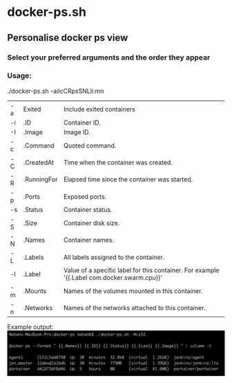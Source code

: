 # docker-ps.sh
## Personalise docker ps view
### Select your preferred arguments and the order they appear

### Usage:
./docker-ps.sh -aiIcCRpsSNLli:mn<br>

<table>
  <tr>
    <td>-a</td><td>Exited</td><td>Include exited containers</td>
  </tr>
  <tr>
    <td>-i</td><td>.ID</td><td>Container ID.</td>
  </tr>
  <tr>
    <td>-I</td><td>.Image</td><td>Image ID.</td>
  </tr>
  <tr>
    <td>-c</td><td>.Command</td><td>Quoted command.</td>
  </tr>
  <tr>
    <td>-C</td><td>.CreatedAt</td><td>Time when the container was created.</td>
  </tr>
  <tr>
    <td>-R</td><td>.RunningFor</td><td>Elapsed time since the container was started.</td>
  </tr>
  <tr>
    <td>-p</td><td>.Ports</td><td>Exposed ports.</td>
  </tr>
  <tr>
    <td>-s</td><td>.Status</td><td>Container status.</td>
  </tr>
  <tr>
    <td>-S</td><td>.Size</td><td>Container disk size.</td>
  </tr>
  <tr>
    <td>-N</td><td>.Names</td><td>Container names.</td>
  </tr>
  <tr>
    <td>-L</td><td>.Labels</td><td>All labels assigned to the container.</td>
  </tr>
  <tr>
    <td>-l</td><td>.Label</td><td>Value of a specific label for this container. For example '{{.Label com.docker.swarm.cpu}}'</td>
  </tr>
  <tr>
    <td>-m</td><td>.Mounts</td><td>Names of the volumes mounted in this container.</td>
  </tr>
  <tr>
    <td>-n</td><td>.Networks</td><td>Names of the networks attached to this container.</td>
  </tr>
<table>

Example output:<br>
<img src="docker-ps.png">
